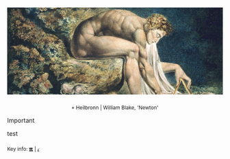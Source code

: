![](./img/template5_github.png)
<p align="center"> <sub>⌖ Heilbronn | William Blake, 'Newton' </sub></p>

> [!IMPORTANT]
> test

<sub> Key info: [𝝿](https://www.instagram.com/qfwfqfm/) | [𝒾](https://www.linkedin.com/feed/) </sub>

